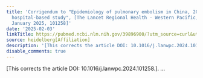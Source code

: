 ```yaml
---
title: 'Corrigendum to "Epidemiology of pulmonary embolism in China, 2021: a nationwide
  hospital-based study", [The Lancet Regional Health - Western Pacific, Volume 54,
  January 2025, 101258]'
date: '2025-02-03'
linkTitle: https://pubmed.ncbi.nlm.nih.gov/39896900/?utm_source=curl&utm_medium=rss&utm_campaign=pubmed-2&utm_content=1FakS-2QOkCT8HsMOQP1bCRQ4YzyumYOmxmF0moLsQ3dFB1E9V&fc=20220326224207&ff=20250203170930&v=2.18.0.post9+e462414
source: heidelberg[Affiliation]
description: '[This corrects the article DOI: 10.1016/j.lanwpc.2024.101258.]. ...'
disable_comments: true
---
```

[This corrects the article DOI: 10.1016/j.lanwpc.2024.101258.]. ...